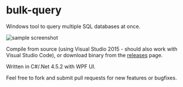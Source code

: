 # bulk-query
Windows tool to query multiple SQL databases at once.

![sample screenshot](https://cloud.githubusercontent.com/assets/19631132/22623806/ba726d24-ebcc-11e6-8cc0-c34b5391ff5e.png)

Compile from source (using Visual Studio 2015 - should also work with Visual Studio Code), or download binary from the [releases](https://github.com/tloten/bulk-query/releases) page.

Written in C#/.Net 4.5.2 with WPF UI.

Feel free to fork and submit pull requests for new features or bugfixes.
